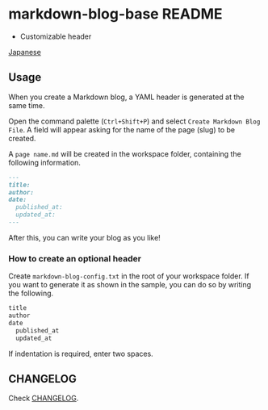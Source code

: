 # markdown-blog-base README

- Customizable header

[Japanese](https://github.com/isirmt/markdown-blog-base/blob/master/README-jp.md)

## Usage

When you create a Markdown blog, a YAML header is generated at the same time.

Open the command palette (`Ctrl+Shift+P`) and select `Create Markdown Blog File`. A field will appear asking for the name of the page (slug) to be created.

A ``page name.md`` will be created in the workspace folder, containing the following information.

```md
---
title:
author:
date:
  published_at:
  updated_at:
---
```

After this, you can write your blog as you like!

### How to create an optional header

Create `markdown-blog-config.txt` in the root of your workspace folder. If you want to generate it as shown in the sample, you can do so by writing the following.

```txt
title
author
date
  published_at
  updated_at
```

If indentation is required, enter two spaces.

## CHANGELOG

Check [CHANGELOG](https://github.com/isirmt/markdown-blog-base/blob/master/CHANGELOG.md).
